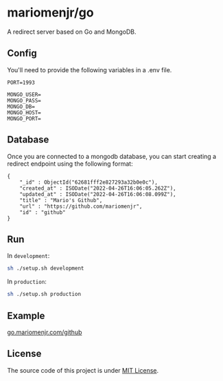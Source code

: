 # mariomenjr/go

A redirect server based on Go and MongoDB.

## Config

You'll need to provide the following variables in a .env file.

```env
PORT=1993

MONGO_USER=
MONGO_PASS=
MONGO_DB=
MONGO_HOST=
MONGO_PORT=
```

## Database

Once you are connected to a mongodb database, you can start creating a redirect endpoint using the following format:

```mongodb
{
    "_id" : ObjectId("62681fff2e827293a32b0e0c"),
    "created_at" : ISODate("2022-04-26T16:06:05.262Z"),
    "updated_at" : ISODate("2022-04-26T16:06:08.099Z"),
    "title" : "Mario's Github",
    "url" : "https://github.com/mariomenjr",
    "id" : "github"
}
```

## Run

In `development`:

```bash
sh ./setup.sh development
```

In `production`:

```bash
sh ./setup.sh production
```

## Example

[go.mariomenjr.com/github](https://go.mariomenjr.com/github)

## License 
The source code of this project is under [MIT License](https://opensource.org/licenses/MIT).
